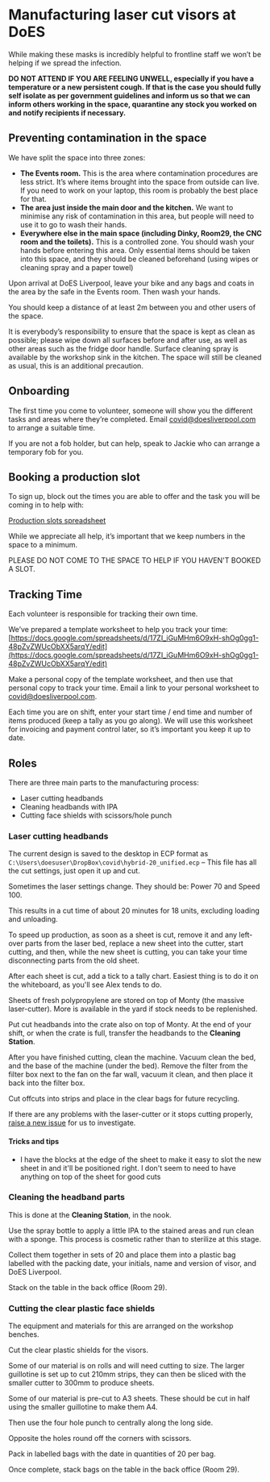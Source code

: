 # Manufacturing laser cut visors at DoES

While making these masks is incredibly helpful to frontline staff we won’t be helping if we spread the infection. 

**DO NOT ATTEND IF YOU ARE FEELING UNWELL, especially if you have a temperature or a new persistent cough.  If that is the case you should fully self isolate as per government guidelines and inform us so that we can inform others working in the space, quarantine any stock you worked on and notify recipients if necessary.**

## Preventing contamination in the space

We have split the space into three zones:

 * **The Events room.** This is the area where contamination procedures are less strict. It’s where items brought into the space from outside can live. If you need to work on your laptop, this room is probably the best place for that.
 * **The area just inside the main door and the kitchen.** We want to minimise any risk of contamination in this area, but people will need to use it to go to wash their hands.
 * **Everywhere else in the main space (including Dinky, Room29, the CNC room and the toilets).** This is a controlled zone. You should wash your hands before entering this area.  Only essential items should be taken into this space, and they should be cleaned beforehand (using wipes or cleaning spray and a paper towel)

Upon arrival at DoES Liverpool, leave your bike and any bags and coats in the area by the safe in the Events room. Then wash your hands.

You should keep a distance of at least 2m between you and other users of the space.

It is everybody’s responsibility to ensure that the space is kept as clean as possible; please wipe down all surfaces before and after use, as well as other areas such as the fridge door handle.  Surface cleaning spray is available by the workshop sink in the kitchen. The space will still be cleaned as usual, this is an additional precaution.

## Onboarding

The first time you come to volunteer, someone will show you the different tasks and areas where they’re completed.  Email [covid@doesliverpool.com](mailto:covid@doesliverpool.com) to arrange a suitable time.

If you are not a fob holder, but can help, speak to Jackie who can arrange a temporary fob for you.

## Booking a production slot

To sign up, block out the times you are able to offer and the task you will be coming in to help with:

[Production slots spreadsheet](https://docs.google.com/spreadsheets/d/1Nn2kCCu9TOgxJlUh01Y-L10jXJNEoijAkrV9hTZMpOo/edit?usp=sharing)

While we appreciate all help, it’s important that we keep numbers in the space to a minimum.

PLEASE DO NOT COME TO THE SPACE TO HELP IF YOU HAVEN'T BOOKED A SLOT.

## Tracking Time

Each volunteer is responsible for tracking their own time.

We’ve prepared a template worksheet to help you track your time: [https://docs.google.com/spreadsheets/d/17ZI_iGuMHm6O9xH-shOg0gg1-48pZvZWUcObXX5arqY/edit](https://docs.google.com/spreadsheets/d/17ZI_iGuMHm6O9xH-shOg0gg1-48pZvZWUcObXX5arqY/edit)

Make a personal copy of the template worksheet, and then use that personal copy to track your time. Email a link to your personal worksheet to [covid@doesliverpool.com](covid@doesliverpool.com).

Each time you are on shift, enter your start time / end time and number of items produced (keep a tally as you go along). We will use this worksheet for invoicing and payment control later, so it’s important you keep it up to date.

## Roles

There are three main parts to the manufacturing process:

 * Laser cutting headbands
 * Cleaning headbands with IPA
 * Cutting face shields with scissors/hole punch

### Laser cutting headbands

The current design is saved to the desktop in ECP format as `C:\Users\doesuser\DropBox\covid\hybrid-20_unified.ecp` – This file has all the cut settings, just open it up and cut.

Sometimes the laser settings change. They should be: Power 70 and Speed 100.

This results in a cut time of about 20 minutes for 18 units, excluding loading and unloading.

To speed up production, as soon as a sheet is cut, remove it and any left-over parts from the laser bed, replace a new sheet into the cutter, start cutting, and then, while the new sheet is cutting, you can take your time disconnecting parts from the old sheet.

After each sheet is cut, add a tick to a tally chart. Easiest thing is to do it on the whiteboard, as you'll see Alex tends to do.

Sheets of fresh polypropylene are stored on top of Monty (the massive laser-cutter). More is available in the yard if stock needs to be replenished.

Put cut headbands into the crate also on top of Monty. At the end of your shift, or when the crate is full, transfer the headbands to the **Cleaning Station**.

After you have finished cutting, clean the machine. Vacuum clean the bed, and the base of the machine (under the bed). Remove the filter from the filter box next to the fan on the far wall, vacuum it clean, and then place it back into the filter box.

Cut offcuts into strips and place in the clear bags for future recycling.

If there are any problems with the laser-cutter or it stops cutting properly, [raise a new issue](https://github.com/DoESLiverpool/somebody-should/issues/new/choose) for us to investigate.

#### Tricks and tips

 * I have the blocks at the edge of the sheet to make it easy to slot the new sheet in and it'll be positioned right. I don't seem to need to have anything on top of the sheet for good cuts

### Cleaning the headband parts

This is done at the **Cleaning Station**, in the nook. 

Use the spray bottle to apply a little IPA to the stained areas and run clean with a sponge. This process is cosmetic rather than to sterilize at this stage. 

Collect them together in sets of 20 and place them into a plastic bag labelled with the packing date, your initials, name and version of visor, and DoES Liverpool.

Stack on the table in the back office (Room 29).

### Cutting the clear plastic face shields

The equipment and materials for this are arranged on the workshop benches. 

Cut the clear plastic shields for the visors.

Some of our material is on rolls and will need cutting to size. The larger guillotine is set up to cut 210mm strips, they can then be sliced with the smaller cutter to 300mm to produce sheets.

Some of our material is pre-cut to A3 sheets. These should be cut in half using the smaller guillotine to make them A4.

Then use the four hole punch to centrally along the long side.

Opposite the holes round off the corners with scissors.

Pack in labelled bags with the date in quantities of 20 per bag.

Once complete, stack bags on the table in the back office (Room 29).

